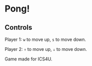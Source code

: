 # Pong!


## Controls

Player 1: `w` to move up, `s` to move down.

Player 2: `↑` to move up, `↓` to move down.

Game made for ICS4U.
